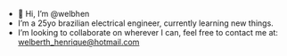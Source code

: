 - 👋 Hi, I’m @welbhen
- I’m a 25yo brazilian electrical engineer, currently learning new things.
- I’m looking to collaborate on wherever I can, feel free to contact me at: welberth_henrique@hotmail.com

<!---
welbhen/welbhen is a ✨ special ✨ repository because its `README.md` (this file) appears on your GitHub profile.
You can click the Preview link to take a look at your changes.
--->
